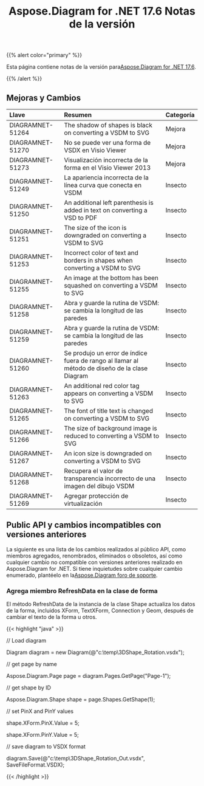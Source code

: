 ﻿---
title: Aspose.Diagram for .NET 17.6 Notas de la versión
type: docs
weight: 70
url: /es/net/aspose-diagram-for-net-17-6-release-notes/
---
{{% alert color="primary" %}} 

 Esta página contiene notas de la versión para[Aspose.Diagram for .NET 17.6](https://www.nuget.org/packages/Aspose.Diagram/17.6.0).

{{% /alert %}} 
## **Mejoras y Cambios**

|**Llave**|**Resumen**|**Categoría**|
|:- |:- |:- |
|DIAGRAMNET-51264|The shadow of shapes is black on converting a VSDM to SVG|Mejora|
|DIAGRAMNET-51270|No se puede ver una forma de VSDX en Visio Viewer|Mejora|
|DIAGRAMNET-51273|Visualización incorrecta de la forma en el Visio Viewer 2013|Mejora|
|DIAGRAMNET-51249|La apariencia incorrecta de la línea curva que conecta en VSDM|Insecto|
|DIAGRAMNET-51250|An additional left parenthesis is added in text on converting a VSD to PDF|Insecto|
|DIAGRAMNET-51251|The size of the icon is downgraded on converting a VSDM to SVG|Insecto|
|DIAGRAMNET-51253|Incorrect color of text and borders in shapes when converting a VSDM to SVG|Insecto|
|DIAGRAMNET-51255|An image at the bottom has been squashed on converting a VSDM to SVG|Insecto|
|DIAGRAMNET-51258|Abra y guarde la rutina de VSDM: se cambia la longitud de las paredes|Insecto|
|DIAGRAMNET-51259|Abra y guarde la rutina de VSDM: se cambia la longitud de las paredes|Insecto|
|DIAGRAMNET-51260|Se produjo un error de índice fuera de rango al llamar al método de diseño de la clase Diagram|Insecto|
|DIAGRAMNET-51263|An additional red color tag appears on converting a VSDM to SVG|Insecto|
|DIAGRAMNET-51265|The font of title text is changed on converting a VSDM to SVG|Insecto|
|DIAGRAMNET-51266|The size of background image is reduced to converting a VSDM to SVG|Insecto|
|DIAGRAMNET-51267|An icon size is downgraded on converting a VSDM to SVG|Insecto|
|DIAGRAMNET-51268|Recupera el valor de transparencia incorrecto de una imagen del dibujo VSDM|Insecto|
|DIAGRAMNET-51269|Agregar protección de virtualización|Insecto|
## **Public API y cambios incompatibles con versiones anteriores**
La siguiente es una lista de los cambios realizados al público API, como miembros agregados, renombrados, eliminados o obsoletos, así como cualquier cambio no compatible con versiones anteriores realizado en Aspose.Diagram for .NET. Si tiene inquietudes sobre cualquier cambio enumerado, plantéelo en la[Aspose.Diagram foro de soporte](https://forum.aspose.com/c/diagram/17).
### **Agrega miembro RefreshData en la clase de forma**
El método RefreshData de la instancia de la clase Shape actualiza los datos de la forma, incluidos XForm, TextXForm, Connection y Geom, después de cambiar el texto de la forma u otros.

{{< highlight "java" >}}

 // Load diagram

Diagram diagram = new Diagram(@"c:\temp\3DShape_Rotation.vsdx");

// get page by name

Aspose.Diagram.Page page = diagram.Pages.GetPage("Page-1");

// get shape by ID

Aspose.Diagram.Shape shape = page.Shapes.GetShape(1);

// set PinX and PinY values

shape.XForm.PinX.Value = 5;

shape.XForm.PinY.Value = 5;

// save diagram to VSDX format

diagram.Save(@"c:\temp\3DShape_Rotation_Out.vsdx", SaveFileFormat.VSDX);

{{< /highlight >}}
